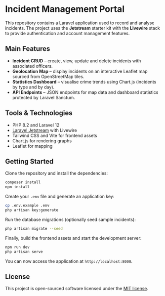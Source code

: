 # Incident Management Portal

This repository contains a Laravel application used to record and analyse incidents. The project uses the **Jetstream** starter kit with the **Livewire** stack to provide authentication and account management features.

## Main Features

- **Incident CRUD** – create, view, update and delete incidents with associated officers.
- **Geolocation Map** – display incidents on an interactive Leaflet map sourced from OpenStreetMap tiles.
- **Statistics Dashboard** – visualise crime trends using Chart.js (incidents by type and by day).
- **API Endpoints** – JSON endpoints for map data and dashboard statistics protected by Laravel Sanctum.

## Tools & Technologies

- PHP 8.2 and Laravel 12
- [Laravel Jetstream](https://jetstream.laravel.com) with Livewire
- Tailwind CSS and Vite for frontend assets
- Chart.js for rendering graphs
- Leaflet for mapping

## Getting Started

Clone the repository and install the dependencies:

```bash
composer install
npm install
```

Create your `.env` file and generate an application key:

```bash
cp .env.example .env
php artisan key:generate
```

Run the database migrations (optionally seed sample incidents):

```bash
php artisan migrate --seed
```

Finally, build the frontend assets and start the development server:

```bash
npm run dev
php artisan serve
```

You can now access the application at `http://localhost:8000`.

## License

This project is open-sourced software licensed under the [MIT license](https://opensource.org/licenses/MIT).

